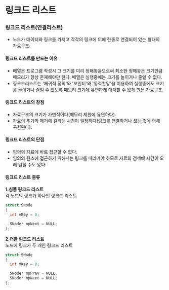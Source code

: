 링크드 리스트
===
### 링크드 리스트(연결리스트)
* 노드가 데이터와 링크를 가지고 각각의 링크에 의해 한줄로 연결되어 있는 형태의 자료구조.

#### 링크드 리스트를 만드는 이유
* 배열은 프로그램 작성시 그 크기를 미리 정해놓음으로써 최소한 정해놓은 크기만큼 메모리가 항상 존재해야만 한다. 배열은 실행중에는 크기를 늘이거나 줄일 수 없다.
* 링크드리스트는 '재귀적 정의'와 '포인터'와 '동적할당'을 이용하여 실행중에도 크기를 늘이거나 줄일 수 있도록 메모리 크기에 유연하게 대처할 수 있게 만든 자료구조.

#### 링크드 리스트의 장점
* 자료구조의 크기가 가변적이다(메모리 제한에 유연하다).
* 자료의 추가와 제거에 걸리는 시간이 일정하다(링크를 연결하거나 끊는 것에 의해 구현된다).

#### 링크드 리스트의 단점
* 임의의 자료에 바로 접근할 수 없다.
* 임의의 원소에 접근하기 위해서는 링크를 따라가야 하므로 자료의 검색에 시간이 오래 걸릴 수도 있다.

#### 링크드 리스트 종류
**1.심플 링크드 리스트**<br/>
각 노드의 링크가 하나인 링크드 리스트

```cpp
struct SNode
{
  int mKey = 0;

  SNode* mpNext = NULL;
};
```

**2.더블 링크드 리스트**<br/>
노드에 링크가 두 개인 링크드 리스트

```cpp
struct SNode
{
  int mKey = 0;

  SNode* mpPrev = NULL;
  SNode* mpNext = NULL;
};
```














